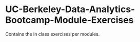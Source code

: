 # UC-Berkeley-Data-Analytics-Bootcamp-Module-Exercises
Contains the in class exercises per modules. 
